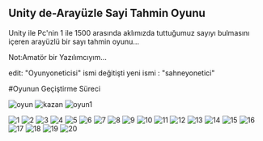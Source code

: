 ## Unity de-Arayüzle Sayi Tahmin Oyunu
Unity ile Pc'nin 1 ile 1500 arasında aklımızda tuttuğumuz  sayıyı  bulmasını içeren arayüzlü bir sayı tahmin oyunu...

Not:Amatör bir Yazılımcıyım...

edit: "Oyunyoneticisi"  ismi değitişti 
yeni ismi : "sahneyonetici" 


#Oyunun Geçiştirme Süreci 

![oyun](https://user-images.githubusercontent.com/41707639/55347266-0fac1a00-54bd-11e9-8e1f-331866ccef5c.PNG)
![kazan](https://user-images.githubusercontent.com/41707639/55347281-19ce1880-54bd-11e9-8d2e-c39afd7fc279.PNG)
![oyun1](https://user-images.githubusercontent.com/41707639/55347283-19ce1880-54bd-11e9-9f86-4058fd52b6ba.PNG)


![1](https://user-images.githubusercontent.com/41707639/55346851-1be3a780-54bc-11e9-997c-564d233ea90b.PNG)
![2](https://user-images.githubusercontent.com/41707639/55346853-1be3a780-54bc-11e9-8aae-56d1749a0de6.PNG)
![3](https://user-images.githubusercontent.com/41707639/55346854-1be3a780-54bc-11e9-962c-07b3a4efe37c.PNG)
![4](https://user-images.githubusercontent.com/41707639/55346855-1c7c3e00-54bc-11e9-9d97-c0308f9b9071.PNG)
![5](https://user-images.githubusercontent.com/41707639/55346856-1c7c3e00-54bc-11e9-80fe-69d4339b9f37.PNG)
![6](https://user-images.githubusercontent.com/41707639/55346857-1c7c3e00-54bc-11e9-9956-c2b3a6680153.PNG)
![7](https://user-images.githubusercontent.com/41707639/55346858-1c7c3e00-54bc-11e9-804b-cd62a7e78668.PNG)
![8](https://user-images.githubusercontent.com/41707639/55346859-1c7c3e00-54bc-11e9-9321-fb036c016e3a.PNG)
![9](https://user-images.githubusercontent.com/41707639/55346860-1d14d480-54bc-11e9-9f25-1ca3fd769037.PNG)
![10](https://user-images.githubusercontent.com/41707639/55346837-1a19e400-54bc-11e9-9250-f91531741266.PNG)
![11](https://user-images.githubusercontent.com/41707639/55346838-1a19e400-54bc-11e9-8c43-4c949f6a4672.PNG)
![12](https://user-images.githubusercontent.com/41707639/55346839-1a19e400-54bc-11e9-859b-346d50436525.PNG)
![13](https://user-images.githubusercontent.com/41707639/55346840-1ab27a80-54bc-11e9-93d5-3e6dda4873c4.PNG)
![14](https://user-images.githubusercontent.com/41707639/55346841-1ab27a80-54bc-11e9-8605-041cba63c80d.PNG)
![15](https://user-images.githubusercontent.com/41707639/55346845-1b4b1100-54bc-11e9-9774-d03517698bf5.PNG)
![16](https://user-images.githubusercontent.com/41707639/55346846-1b4b1100-54bc-11e9-94ab-dfa1a58276d3.PNG)
![17](https://user-images.githubusercontent.com/41707639/55346847-1b4b1100-54bc-11e9-913f-a54dff4b5537.PNG)
![18](https://user-images.githubusercontent.com/41707639/55346848-1b4b1100-54bc-11e9-96fd-f329696acaf2.PNG)
![19](https://user-images.githubusercontent.com/41707639/55346849-1b4b1100-54bc-11e9-901d-db0e44d27f76.PNG)
![20](https://user-images.githubusercontent.com/41707639/55346850-1be3a780-54bc-11e9-82a2-4715cb1f50fe.PNG)
